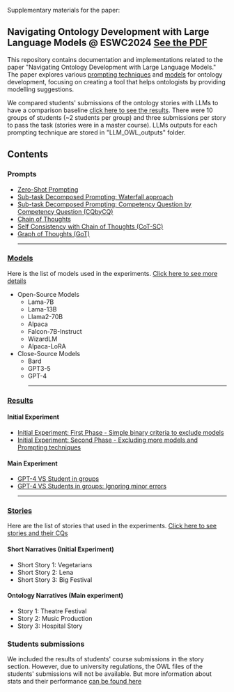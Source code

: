 Supplementary materials for the paper:
## Navigating Ontology Development with Large Language Models @ ESWC2024 [See the PDF](https://2024.eswc-conferences.org/wp-content/uploads/2024/04/146640137.pdf)

This repository contains documentation and implementations related to the paper "Navigating Ontology Development with Large Language Models." The paper explores various [prompting techniques](Prompts) and [models](LLM_Models) for ontology development, focusing on creating a tool that helps ontologists by providing modelling suggestions.

We compared students' submissions of the ontology stories with LLMs to have a comparison baseline [click here to see the results](ExperimentResult/Readme.md). There were 10 groups of students (~2 students per group) and three submissions per story to pass the task (stories were in a master course). LLMs outputs for each prompting technique are stored in "LLM_OWL_outputs" folder.
## Contents
### Prompts
  - [Zero-Shot Prompting](Prompts/Zeroshot.md)
  - [Sub-task Decomposed Prompting: Waterfall approach](Prompts/waterfall.md)
  - [Sub-task Decomposed Prompting: Competency Question by Competency Question (CQbyCQ)](Prompts/CQbyCQ.md)
  - [Chain of Thoughts](Prompts/CoT.md)
  - [Self Consistency with Chain of Thoughts (CoT-SC)](Prompts/CoTSC.md)
  - [Graph of Thoughts (GoT)](Prompts/GoT.md)<hr>
### [Models](Models/README.md#large-language-models)
Here is the list of models used in the experiments. [Click here to see more details](Models/README.md#large-language-models)

  - Open-Source Models
    - Lama-7B
    - Lama-13B
    - Llama2-70B
    - Alpaca
    - Falcon-7B-Instruct
    - WizardLM 
    - Alpaca-LoRA
  - Close-Source Models
    - Bard
    - GPT3-5
    - GPT-4 <hr>
### [Results]()
  #### Initial Experiment 
  - [Initial Experiment: First Phase - Simple binary criteria to exclude models](ExperimentResult/Readme.md)
  - [Initial Experiment: Second Phase - Excluding more models and Prompting techniques](ExperimentResult/Readme.md)
  #### Main Experiment
  - [GPT-4 VS Student in groups](ExperimentResult/Readme.md)
  - [GPT-4 VS Students in groups: Ignoring minor errors](ExperimentResult/Readme.md) <hr>

### [Stories](Stories/README.MD#here-are-ontology-stories-in-the-experiments)
Here are the list of stories that used in the experiments. [Click here to see stories and their CQs](Stories/README.MD#here-are-ontology-stories-in-the-experiments)
#### Short Narratives (Initial Experiment)
  - Short Story 1: Vegetarians 
  - Short Story 2: Lena
  - Short Story 3: Big Festival 
#### Ontology Narratives (Main experiment)
  - Story 1: Theatre Festival
  - Story 2: Music Production 
  - Story 3: Hospital Story

### Students submissions
We included the results of students' course submissions in the story section. However, due to university regulations, the OWL files of the students' submissions will not be available.
But more information about stats and their performance [ can be found here](Stories/README.MD#students-submission-stats) 
